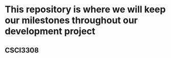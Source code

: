 # This repository is where we will keep our milestones throughout our development project
## CSCI3308
